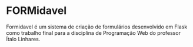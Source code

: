 # FORMidavel
Formidavel é um sistema de criação de formulários desenvolvido em Flask como trabalho final para a disciplina de Programação Web do professor Ítalo Linhares.
